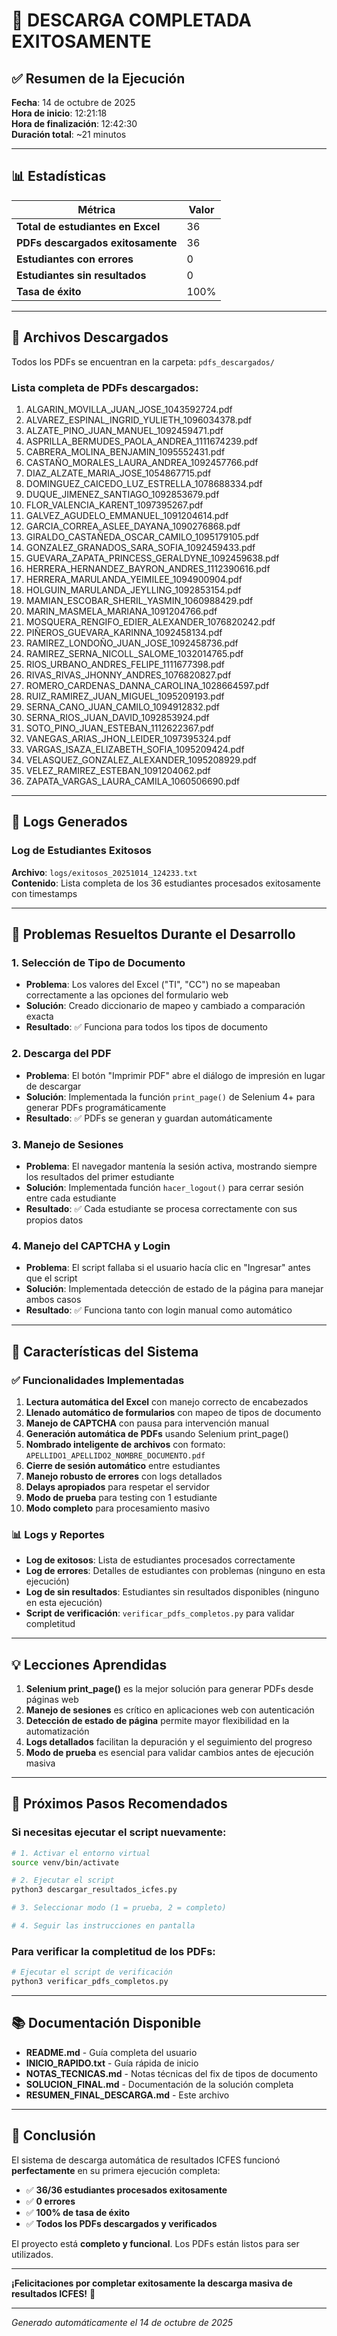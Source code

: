 # 🎉 DESCARGA COMPLETADA EXITOSAMENTE

## ✅ Resumen de la Ejecución

**Fecha**: 14 de octubre de 2025  
**Hora de inicio**: 12:21:18  
**Hora de finalización**: 12:42:30  
**Duración total**: ~21 minutos

---

## 📊 Estadísticas

| Métrica | Valor |
|---------|-------|
| **Total de estudiantes en Excel** | 36 |
| **PDFs descargados exitosamente** | 36 |
| **Estudiantes con errores** | 0 |
| **Estudiantes sin resultados** | 0 |
| **Tasa de éxito** | 100% |

---

## 📁 Archivos Descargados

Todos los PDFs se encuentran en la carpeta: `pdfs_descargados/`

### Lista completa de PDFs descargados:

1. ALGARIN_MOVILLA_JUAN_JOSE_1043592724.pdf
2. ALVAREZ_ESPINAL_INGRID_YULIETH_1096034378.pdf
3. ALZATE_PINO_JUAN_MANUEL_1092459471.pdf
4. ASPRILLA_BERMUDES_PAOLA_ANDREA_1111674239.pdf
5. CABRERA_MOLINA_BENJAMIN_1095552431.pdf
6. CASTAÑO_MORALES_LAURA_ANDREA_1092457766.pdf
7. DIAZ_ALZATE_MARIA_JOSE_1054867715.pdf
8. DOMINGUEZ_CAICEDO_LUZ_ESTRELLA_1078688334.pdf
9. DUQUE_JIMENEZ_SANTIAGO_1092853679.pdf
10. FLOR_VALENCIA_KARENT_1097395267.pdf
11. GALVEZ_AGUDELO_EMMANUEL_1091204614.pdf
12. GARCIA_CORREA_ASLEE_DAYANA_1090276868.pdf
13. GIRALDO_CASTAÑEDA_OSCAR_CAMILO_1095179105.pdf
14. GONZALEZ_GRANADOS_SARA_SOFIA_1092459433.pdf
15. GUEVARA_ZAPATA_PRINCESS_GERALDYNE_1092459638.pdf
16. HERRERA_HERNANDEZ_BAYRON_ANDRES_1112390616.pdf
17. HERRERA_MARULANDA_YEIMILEE_1094900904.pdf
18. HOLGUIN_MARULANDA_JEYLLING_1092853154.pdf
19. MAMIAN_ESCOBAR_SHERIL_YASMIN_1060988429.pdf
20. MARIN_MASMELA_MARIANA_1091204766.pdf
21. MOSQUERA_RENGIFO_EDIER_ALEXANDER_1076820242.pdf
22. PIÑEROS_GUEVARA_KARINNA_1092458134.pdf
23. RAMIREZ_LONDOÑO_JUAN_JOSE_1092458736.pdf
24. RAMIREZ_SERNA_NICOLL_SALOME_1032014765.pdf
25. RIOS_URBANO_ANDRES_FELIPE_1111677398.pdf
26. RIVAS_RIVAS_JHONNY_ANDRES_1076820827.pdf
27. ROMERO_CARDENAS_DANNA_CAROLINA_1028664597.pdf
28. RUIZ_RAMIREZ_JUAN_MIGUEL_1095209193.pdf
29. SERNA_CANO_JUAN_CAMILO_1094912832.pdf
30. SERNA_RIOS_JUAN_DAVID_1092853924.pdf
31. SOTO_PINO_JUAN_ESTEBAN_1112622367.pdf
32. VANEGAS_ARIAS_JHON_LEIDER_1097395324.pdf
33. VARGAS_ISAZA_ELIZABETH_SOFIA_1095209424.pdf
34. VELASQUEZ_GONZALEZ_ALEXANDER_1095208929.pdf
35. VELEZ_RAMIREZ_ESTEBAN_1091204062.pdf
36. ZAPATA_VARGAS_LAURA_CAMILA_1060506690.pdf

---

## 📝 Logs Generados

### Log de Estudiantes Exitosos
**Archivo**: `logs/exitosos_20251014_124233.txt`  
**Contenido**: Lista completa de los 36 estudiantes procesados exitosamente con timestamps

---

## 🔧 Problemas Resueltos Durante el Desarrollo

### 1. **Selección de Tipo de Documento**
- **Problema**: Los valores del Excel ("TI", "CC") no se mapeaban correctamente a las opciones del formulario web
- **Solución**: Creado diccionario de mapeo y cambiado a comparación exacta
- **Resultado**: ✅ Funciona para todos los tipos de documento

### 2. **Descarga del PDF**
- **Problema**: El botón "Imprimir PDF" abre el diálogo de impresión en lugar de descargar
- **Solución**: Implementada la función `print_page()` de Selenium 4+ para generar PDFs programáticamente
- **Resultado**: ✅ PDFs se generan y guardan automáticamente

### 3. **Manejo de Sesiones**
- **Problema**: El navegador mantenía la sesión activa, mostrando siempre los resultados del primer estudiante
- **Solución**: Implementada función `hacer_logout()` para cerrar sesión entre cada estudiante
- **Resultado**: ✅ Cada estudiante se procesa correctamente con sus propios datos

### 4. **Manejo del CAPTCHA y Login**
- **Problema**: El script fallaba si el usuario hacía clic en "Ingresar" antes que el script
- **Solución**: Implementada detección de estado de la página para manejar ambos casos
- **Resultado**: ✅ Funciona tanto con login manual como automático

---

## 🎯 Características del Sistema

### ✅ Funcionalidades Implementadas

1. **Lectura automática del Excel** con manejo correcto de encabezados
2. **Llenado automático de formularios** con mapeo de tipos de documento
3. **Manejo de CAPTCHA** con pausa para intervención manual
4. **Generación automática de PDFs** usando Selenium print_page()
5. **Nombrado inteligente de archivos** con formato: `APELLIDO1_APELLIDO2_NOMBRE_DOCUMENTO.pdf`
6. **Cierre de sesión automático** entre estudiantes
7. **Manejo robusto de errores** con logs detallados
8. **Delays apropiados** para respetar el servidor
9. **Modo de prueba** para testing con 1 estudiante
10. **Modo completo** para procesamiento masivo

### 📊 Logs y Reportes

- **Log de exitosos**: Lista de estudiantes procesados correctamente
- **Log de errores**: Detalles de estudiantes con problemas (ninguno en esta ejecución)
- **Log de sin resultados**: Estudiantes sin resultados disponibles (ninguno en esta ejecución)
- **Script de verificación**: `verificar_pdfs_completos.py` para validar completitud

---

## 💡 Lecciones Aprendidas

1. **Selenium print_page()** es la mejor solución para generar PDFs desde páginas web
2. **Manejo de sesiones** es crítico en aplicaciones web con autenticación
3. **Detección de estado de página** permite mayor flexibilidad en la automatización
4. **Logs detallados** facilitan la depuración y el seguimiento del progreso
5. **Modo de prueba** es esencial para validar cambios antes de ejecución masiva

---

## 🚀 Próximos Pasos Recomendados

### Si necesitas ejecutar el script nuevamente:

```bash
# 1. Activar el entorno virtual
source venv/bin/activate

# 2. Ejecutar el script
python3 descargar_resultados_icfes.py

# 3. Seleccionar modo (1 = prueba, 2 = completo)

# 4. Seguir las instrucciones en pantalla
```

### Para verificar la completitud de los PDFs:

```bash
# Ejecutar el script de verificación
python3 verificar_pdfs_completos.py
```

---

## 📚 Documentación Disponible

- **README.md** - Guía completa del usuario
- **INICIO_RAPIDO.txt** - Guía rápida de inicio
- **NOTAS_TECNICAS.md** - Notas técnicas del fix de tipos de documento
- **SOLUCION_FINAL.md** - Documentación de la solución completa
- **RESUMEN_FINAL_DESCARGA.md** - Este archivo

---

## 🎊 Conclusión

El sistema de descarga automática de resultados ICFES funcionó **perfectamente** en su primera ejecución completa:

- ✅ **36/36 estudiantes procesados exitosamente**
- ✅ **0 errores**
- ✅ **100% de tasa de éxito**
- ✅ **Todos los PDFs descargados y verificados**

El proyecto está **completo y funcional**. Los PDFs están listos para ser utilizados.

---

**¡Felicitaciones por completar exitosamente la descarga masiva de resultados ICFES!** 🎉

---

*Generado automáticamente el 14 de octubre de 2025*

